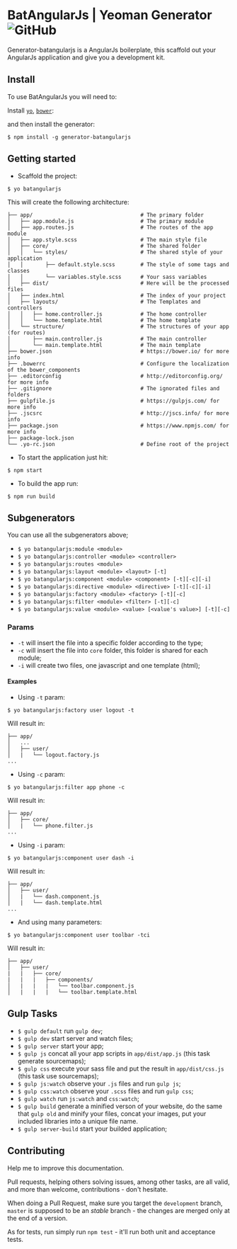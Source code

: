 # BatAngularJs | Yeoman Generator ![GitHub](https://img.shields.io/github/stars/mateusKoppe/generator-batangularjs.svg?style=social&label=Star&maxAge=3600)

Generator-batangularjs is a AngularJs boilerplate, this scaffold out your AngularJs application and give you a development kit.

## Install

To use BatAngularJs you will need to:

Install [`yo`](http://yeoman.io/), [`bower`](https://bower.io/):

and then install the generator:

```
$ npm install -g generator-batangularjs
```

## Getting started

* Scaffold the project:

```
$ yo batangularjs
```

This will create the following architecture:

```
├── app/                                  # The primary folder
│   ├── app.module.js                     # The primary module
│   ├── app.routes.js                     # The routes of the app module
│   ├── app.style.scss                    # The main style file
│   ├── core/                             # The shared folder
│   │   └── styles/                       # The shared style of your application
│   │       ├── default.style.scss        # The style of some tags and classes
│   │       └── variables.style.scss      # Your sass variables
│   ├── dist/                             # Here will be the processed files
│   ├── index.html                        # The index of your project
│   ├── layouts/                          # The Templates and controllers
│   │   ├── home.controller.js            # The home controller
│   │   └── home.template.html            # The home template
│   └── structure/                        # The structures of your app (for routes)
│       ├── main.controller.js            # The main controller
│       └── main.template.html            # The main template
├── bower.json                            # https://bower.io/ for more info
├── .bowerrc                              # Configure the localization of the bower_components
├── .editorconfig                         # http://editorconfig.org/ for more info
├── .gitignore                            # The ignorated files and folders
├── gulpfile.js                           # https://gulpjs.com/ for more info
├── .jscsrc                               # http://jscs.info/ for more info
├── package.json                          # https://www.npmjs.com/ for more info
├── package-lock.json
└── .yo-rc.json                           # Define root of the project
```

* To start the application just hit:

```
$ npm start
```

* To build the app run:

```
$ npm run build
```

## Subgenerators
You can use all the subgenerators above;
* `$ yo batangularjs:module <module>`
* `$ yo batangularjs:controller <module> <controller>`
* `$ yo batangularjs:routes <module>`
* `$ yo batangularjs:layout <module> <layout> [-t]`
* `$ yo batangularjs:component <module> <component> [-t][-c][-i]`
* `$ yo batangularjs:directive <module> <directive> [-t][-c][-i]`
* `$ yo batangularjs:factory <module> <factory> [-t][-c]`
* `$ yo batangularjs:filter <module> <filter> [-t][-c]`
* `$ yo batangularjs:value <module> <value> [<value's value>] [-t][-c]`

### Params
* `-t` will insert the file into a specific folder according to the type;
* `-c` will insert the file into `core` folder, this folder is shared for each module;
* `-i` will create two files, one javascript and one template (html);

#### Examples
* Using `-t` param:
```
$ yo batangularjs:factory user logout -t
```
Will result in:
```
├── app/
│   ...
│   ├── user/
│   |   └── logout.factory.js
...
```

* Using `-c` param:
```
$ yo batangularjs:filter app phone -c
```
Will result in:
```
├── app/
│   ├── core/
│   |   └── phone.filter.js
...
```

* Using `-i` param:
```
$ yo batangularjs:component user dash -i
```
Will result in:
```
├── app/
│   ├── user/
│   |   └── dash.component.js
│   |   └── dash.template.html
...  
```

* And using many parameters:
```
$ yo batangularjs:component user toolbar -tci
```
Will result in:
```
├── app/
│   ├── user/
|   |   ├── core/
|   |   |   ├── components/
│   |   |   |   └── toolbar.component.js
│   |   |   |   └── toolbar.template.html
```

## Gulp Tasks
* `$ gulp default` run `gulp dev`;
* `$ gulp dev` start server and watch files;
* `$ gulp server` start your app;
* `$ gulp js` concat all your app scripts in `app/dist/app.js` (this task generate sourcemaps);
* `$ gulp css` execute your sass file and put the result in `app/dist/css.js` (this task use sourcemaps);
* `$ gulp js:watch` observe your `.js` files and run `gulp js`;
* `$ gulp css:watch` observe your `.scss` files and run `gulp css`;
* `$ gulp watch` run `js:watch` and `css:watch`;
* `$ gulp build` generate a minified verson of your website, do the same that `gulp old` and minify your files, concat your images, put your included libraries into a unique file name.
* `$ gulp server-build` start your builded application;

## Contributing

Help me to improve this documentation.

Pull requests, helping others solving issues, among other tasks, are all valid, and more than welcome, contributions - don't hesitate.

When doing a Pull Request, make sure you target the `development` branch, `master` is supposed to be an *stable* branch - the changes are merged only at the end of a version.  

As for tests, run simply run `npm test` - it'll run both unit and acceptance tests.
